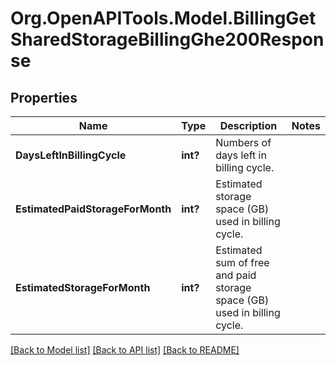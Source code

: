 # Org.OpenAPITools.Model.BillingGetSharedStorageBillingGhe200Response

## Properties

Name | Type | Description | Notes
------------ | ------------- | ------------- | -------------
**DaysLeftInBillingCycle** | **int?** | Numbers of days left in billing cycle. | 
**EstimatedPaidStorageForMonth** | **int?** | Estimated storage space (GB) used in billing cycle. | 
**EstimatedStorageForMonth** | **int?** | Estimated sum of free and paid storage space (GB) used in billing cycle. | 

[[Back to Model list]](../README.md#documentation-for-models) [[Back to API list]](../README.md#documentation-for-api-endpoints) [[Back to README]](../README.md)

